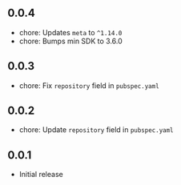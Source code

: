## 0.0.4

- chore: Updates `meta` to `^1.14.0`
- chore: Bumps min SDK to 3.6.0

## 0.0.3

- chore: Fix `repository` field in `pubspec.yaml`

## 0.0.2

- chore: Update `repository` field in `pubspec.yaml`

## 0.0.1

- Initial release
